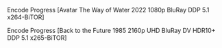 Encode Progress [Avatar The Way of Water 2022 1080p BluRay DDP 5.1 x264-BiTOR]

Encode Progress [Back to the Future 1985 2160p UHD BluRay DV HDR10+ DDP 5.1 x265-BiTOR]


